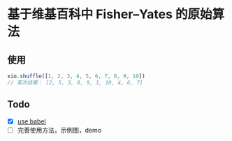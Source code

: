 # 基于维基百科中 Fisher–Yates 的原始算法

## 使用

```javascript
xio.shuffle([1, 2, 3, 4, 5, 6, 7, 8, 9, 10])
// 某次结果： [2, 5, 3, 8, 9, 1, 10, 4, 6, 7]
```

## Todo

- [x] [use babel](https://rollupjs.org/guide/en/#babel)
- [ ] 完善使用方法，示例图，demo
